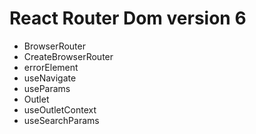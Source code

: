# React Router Dom version 6

- BrowserRouter
- CreateBrowserRouter
- errorElement
- useNavigate
- useParams
- Outlet
- useOutletContext
- useSearchParams
